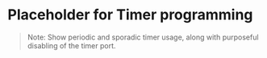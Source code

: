 # Placeholder for Timer programming

> Note:  Show periodic and sporadic timer usage, along with purposeful disabling of the timer port.
